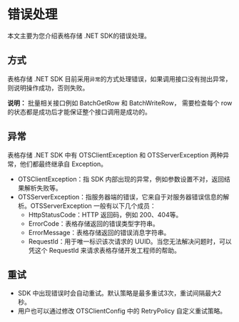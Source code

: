 # 错误处理

本文主要为您介绍表格存储 .NET SDK的错误处理。

## 方式

表格存储 .NET SDK 目前采用`异常`的方式处理错误，如果调用接口没有抛出异常，则说明操作成功，否则失败。

**说明：** 批量相关接口例如 BatchGetRow 和 BatchWriteRow， 需要检查每个 row 的状态都是成功后才能保证整个接口调用是成功的。

## 异常

表格存储 .NET SDK 中有 OTSClientException 和 OTSServerException 两种异常，他们都最终继承自 Exception。

-   OTSClientException：指 SDK 内部出现的异常，例如参数设置不对，返回结果解析失败等。
-   OTSServerException：指服务器端的错误，它来自于对服务器错误信息的解析。OTSServerException 一般有以下几个成员：
    -   HttpStatusCode：HTTP 返回码，例如 200、404等。
    -   ErrorCode：表格存储返回的错误类型字符串。
    -   ErrorMessage：表格存储返回的错误消息字符串。
    -   RequestId：用于唯一标识该次请求的 UUID。当您无法解决问题时，可以凭这个 RequestId 来请求表格存储开发工程师的帮助。

## 重试

-   SDK 中出现错误时会自动重试。默认策略是最多重试3次，重试间隔最大2秒。
-   用户也可以通过修改 OTSClientConfig 中的 RetryPolicy 自定义重试策略。


